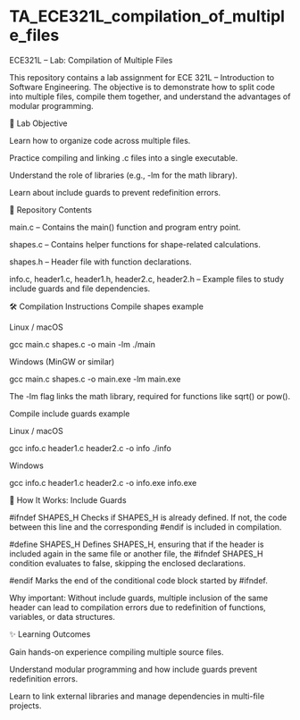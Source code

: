 # TA_ECE321L_compilation_of_multiple_files

ECE321L – Lab: Compilation of Multiple Files

This repository contains a lab assignment for ECE 321L – Introduction to Software Engineering. The objective is to demonstrate how to split code into multiple files, compile them together, and understand the advantages of modular programming.

📘 Lab Objective

Learn how to organize code across multiple files.

Practice compiling and linking .c files into a single executable.

Understand the role of libraries (e.g., -lm for the math library).

Learn about include guards to prevent redefinition errors.


📂 Repository Contents

main.c – Contains the main() function and program entry point.

shapes.c – Contains helper functions for shape-related calculations.

shapes.h – Header file with function declarations.

info.c, header1.c, header1.h, header2.c, header2.h – Example files to study include guards and file dependencies.


🛠️ Compilation Instructions
Compile shapes example

Linux / macOS

gcc main.c shapes.c -o main -lm
./main


Windows (MinGW or similar)

gcc main.c shapes.c -o main.exe -lm
main.exe


The -lm flag links the math library, required for functions like sqrt() or pow().

Compile include guards example

Linux / macOS

gcc info.c header1.c header2.c -o info
./info


Windows

gcc info.c header1.c header2.c -o info.exe
info.exe


🔹 How It Works: Include Guards

#ifndef SHAPES_H
Checks if SHAPES_H is already defined. If not, the code between this line and the corresponding #endif is included in compilation.

#define SHAPES_H
Defines SHAPES_H, ensuring that if the header is included again in the same file or another file, the #ifndef SHAPES_H condition evaluates to false, skipping the enclosed declarations.

#endif
Marks the end of the conditional code block started by #ifndef.


Why important:
Without include guards, multiple inclusion of the same header can lead to compilation errors due to redefinition of functions, variables, or data structures.


✨ Learning Outcomes

Gain hands-on experience compiling multiple source files.

Understand modular programming and how include guards prevent redefinition errors.

Learn to link external libraries and manage dependencies in multi-file projects.

